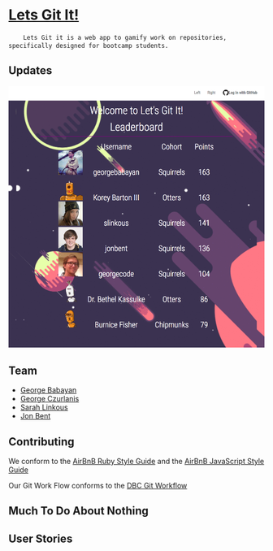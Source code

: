 # [Lets Git It!](http://lets-git-it.herokuapp.com)

		Lets Git it is a web app to gamify work on repositories, specifically designed for bootcamp students.

## Updates

![LETS-GIT-IT App Snapshot](/gif_for_readme.gif)

## Team

- [George Babayan](https://github.com/georgebabayan)
- [George Czurlanis](https://github.com/georgecode)
- [Sarah Linkous](https://github.com/slinkous)
- [Jon Bent](https://github.com/jonbent)

## Contributing

We conform to the [AirBnB Ruby Style Guide](http://airbnb.io/projects/ruby) and the [AirBnB JavaScript Style Guide](http://airbnb.io/projects/javascript)

Our Git Work Flow conforms to the [DBC Git Workflow](https://github.com/sf-squirrels-2017/phase-3-guide/blob/sf-chi/resources/git-workflow.md)

## Much To Do About Nothing

## User Stories
